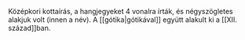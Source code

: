 Középkori kottaírás, a hangjegyeket 4 vonalra írták, és négyszögletes alakjuk volt (innen a név). A [[gótika|gótikával]] együtt alakult ki a [[XII. század]]ban.